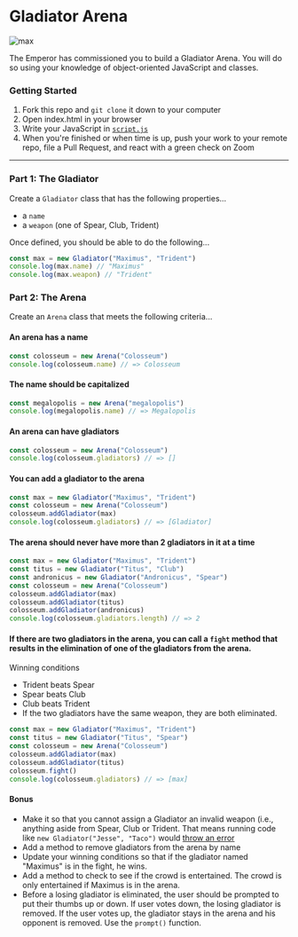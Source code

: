 # Gladiator Arena

![max](https://media0.giphy.com/media/hrnYspWWhsIyA/giphy.gif)

The Emperor has commissioned you to build a Gladiator Arena. You will do so using your knowledge of object-oriented JavaScript and classes.

### Getting Started

1. Fork this repo and `git clone` it down to your computer
1. Open index.html in your browser
1. Write your JavaScript in [`script.js`](script.js)
1. When you're finished or when time is up, push your work to your remote repo, file a Pull Request, and react with a green check on Zoom

---

### Part 1: The Gladiator

Create a `Gladiator` class that has the following properties...

- a `name`
- a `weapon` (one of Spear, Club, Trident)

Once defined, you should be able to do the following...

```js
const max = new Gladiator("Maximus", "Trident")
console.log(max.name) // "Maximus"
console.log(max.weapon) // "Trident"
```

### Part 2: The Arena

Create an `Arena` class that meets the following criteria...

#### An arena has a name

```js
const colosseum = new Arena("Colosseum")
console.log(colosseum.name) // => Colosseum
```

#### The name should be capitalized

```js
const megalopolis = new Arena("megalopolis")
console.log(megalopolis.name) // => Megalopolis
```

#### An arena can have gladiators

```js
const colosseum = new Arena("Colosseum")
console.log(colosseum.gladiators) // => []
```

#### You can add a gladiator to the arena

```js
const max = new Gladiator("Maximus", "Trident")
const colosseum = new Arena("Colosseum")
colosseum.addGladiator(max)
console.log(colosseum.gladiators) // => [Gladiator]
```

#### The arena should never have more than 2 gladiators in it at a time

```js
const max = new Gladiator("Maximus", "Trident")
const titus = new Gladiator("Titus", "Club")
const andronicus = new Gladiator("Andronicus", "Spear")
const colosseum = new Arena("Colosseum")
colosseum.addGladiator(max)
colosseum.addGladiator(titus)
colosseum.addGladiator(andronicus)
console.log(colosseum.gladiators.length) // => 2
```

#### If there are two gladiators in the arena, you can call a `fight` method that results in the elimination of one of the gladiators from the arena.

Winning conditions

- Trident beats Spear
- Spear beats Club
- Club beats Trident
- If the two gladiators have the same weapon, they are both eliminated.

```js
const max = new Gladiator("Maximus", "Trident")
const titus = new Gladiator("Titus", "Spear")
const colosseum = new Arena("Colosseum")
colosseum.addGladiator(max)
colosseum.addGladiator(titus)
colosseum.fight()
console.log(colosseum.gladiators) // => [max]
```

#### Bonus

- Make it so that you cannot assign a Gladiator an invalid weapon (i.e., anything aside from Spear, Club or Trident. That means running code like `new Gladiator("Jesse", "Taco")` would [throw an error](https://rollbar.com/guides/javascript/how-to-throw-exceptions-in-javascript/)
- Add a method to remove gladiators from the arena by name
- Update your winning conditions so that if the gladiator named "Maximus" is in the fight, he wins.
- Add a method to check to see if the crowd is entertained. The crowd is only entertained if Maximus is in the arena.
- Before a losing gladiator is eliminated, the user should be prompted to put their thumbs up or down. If user votes down, the losing gladiator is removed. If the user votes up, the gladiator stays in the arena and his opponent is removed. Use the `prompt()` function.
